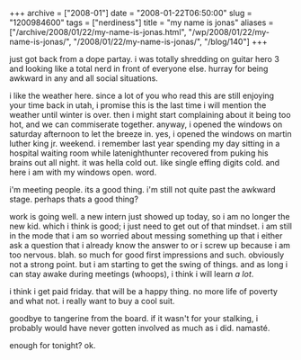 +++
archive = ["2008-01"]
date = "2008-01-22T06:50:00"
slug = "1200984600"
tags = ["nerdiness"]
title = "my name is jonas"
aliases = ["/archive/2008/01/22/my-name-is-jonas.html", "/wp/2008/01/22/my-name-is-jonas/", "/2008/01/22/my-name-is-jonas/", "/blog/140"]
+++

just got back from a dope partay. i was totally shredding on guitar hero
3 and looking like a total nerd in front of everyone else. hurray for
being awkward in any and all social situations.

i like the weather here. since a lot of you who read this are still
enjoying your time back in utah, i promise this is the last time i will
mention the weather until winter is over. then i might start complaining
about it being too hot, and we can commiserate together. anyway, i opened
the windows on saturday afternoon to let the breeze in. yes, i opened the
windows on martin luther king jr. weekend. i remember last year spending
my day sitting in a hospital waiting room while latenighthunter recovered
from puking his brains out all night. it was hella cold out. like single
effing digits cold. and here i am with my windows open. word.

i'm meeting people. its a good thing. i'm still not quite past the awkward
stage. perhaps thats a good thing?

work is going well. a new intern just showed up today, so i am no longer
the new kid. which i think is good; i just need to get out of that
mindset. i am still in the mode that i am so worried about messing
something up that i either ask a question that i already know the answer
to or i screw up because i am too nervous. blah. so much for good first
impressions and such. obviously not a strong point. but i am starting to
get the swing of things. and as long i can stay awake during meetings
(whoops), i think i will learn _a lot_.

i think i get paid friday. that will be a happy thing. no more life of
poverty and what not. i really want to buy a cool suit.

goodbye to tangerine from the board. if it wasn't for your stalking,
i probably would have never gotten involved as much as i did. namasté.

enough for tonight? ok.

